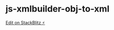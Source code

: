 # js-xmlbuilder-obj-to-xml

[Edit on StackBlitz ⚡️](https://stackblitz.com/edit/js-xmlbuilder-obj-to-xml)